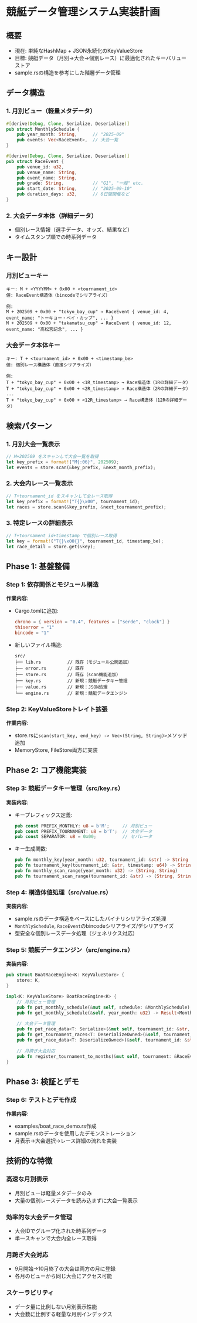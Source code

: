 # 競艇データ管理システム実装計画

## 概要
- 現在: 単純なHashMap + JSON永続化のKeyValueStore
- 目標: 競艇データ（月別→大会→個別レース）に最適化されたキーバリューストア
- sample.rsの構造を参考にした階層データ管理

## データ構造

### 1. 月別ビュー（軽量メタデータ）
```rust
#[derive(Debug, Clone, Serialize, Deserialize)]
pub struct MonthlySchedule {
    pub year_month: String,      // "2025-09"
    pub events: Vec<RaceEvent>,  // 大会一覧
}

#[derive(Debug, Clone, Serialize, Deserialize)]
pub struct RaceEvent {
    pub venue_id: u32,
    pub venue_name: String,
    pub event_name: String,
    pub grade: String,           // "G1", "一般" etc.
    pub start_date: String,      // "2025-09-10"
    pub duration_days: u32,      // 6日間開催など
}
```

### 2. 大会データ本体（詳細データ）
- 個別レース情報（選手データ、オッズ、結果など）
- タイムスタンプ順での時系列データ

## キー設計

### 月別ビューキー
```
キー: M + <YYYYMM> + 0x00 + <tournament_id>
値: RaceEvent構造体（bincodeでシリアライズ）

例:
M + 202509 + 0x00 + "tokyo_bay_cup" → RaceEvent { venue_id: 4, event_name: "トーキョー・ベイ・カップ", ... }
M + 202509 + 0x00 + "takamatsu_cup" → RaceEvent { venue_id: 12, event_name: "高松宮記念", ... }
```

### 大会データ本体キー
```
キー: T + <tournament_id> + 0x00 + <timestamp_be>
値: 個別レース構造体（直接シリアライズ）

例:
T + "tokyo_bay_cup" + 0x00 + <1R_timestamp> → Race構造体（1Rの詳細データ）
T + "tokyo_bay_cup" + 0x00 + <2R_timestamp> → Race構造体（2Rの詳細データ）
...
T + "tokyo_bay_cup" + 0x00 + <12R_timestamp> → Race構造体（12Rの詳細データ）
```

## 検索パターン

### 1. 月別大会一覧表示
```rust
// M+202509 をスキャンして大会一覧を取得
let key_prefix = format!("M{:06}", 202509);
let events = store.scan(&key_prefix, &next_month_prefix);
```

### 2. 大会内レース一覧表示
```rust
// T+tournament_id をスキャンして全レース取得
let key_prefix = format!("T{}\x00", tournament_id);
let races = store.scan(&key_prefix, &next_tournament_prefix);
```

### 3. 特定レースの詳細表示
```rust
// T+tournament_id+timestamp で個別レース取得
let key = format!("T{}\x00{}", tournament_id, timestamp_be);
let race_detail = store.get(&key);
```

## Phase 1: 基盤整備

### Step 1: 依存関係とモジュール構造
**作業内容**:
- Cargo.tomlに追加:
  ```toml
  chrono = { version = "0.4", features = ["serde", "clock"] }
  thiserror = "1"
  bincode = "1"
  ```
- 新しいファイル構造:
  ```
  src/
  ├── lib.rs          // 既存（モジュール公開追加）
  ├── error.rs        // 既存
  ├── store.rs        // 既存（scan機能追加）
  ├── key.rs          // 新規：競艇データキー管理
  ├── value.rs        // 新規：JSON処理
  └── engine.rs       // 新規：競艇データエンジン
  ```

### Step 2: KeyValueStoreトレイト拡張
**作業内容**:
- store.rsに`scan(start_key, end_key) -> Vec<(String, String)>`メソッド追加
- MemoryStore, FileStore両方に実装

## Phase 2: コア機能実装

### Step 3: 競艇データキー管理（src/key.rs）
**実装内容**:
- キープレフィックス定義:
  ```rust
  pub const PREFIX_MONTHLY: u8 = b'M';     // 月別ビュー
  pub const PREFIX_TOURNAMENT: u8 = b'T';  // 大会データ
  pub const SEPARATOR: u8 = 0x00;          // セパレータ
  ```
- キー生成関数:
  ```rust
  pub fn monthly_key(year_month: u32, tournament_id: &str) -> String
  pub fn tournament_key(tournament_id: &str, timestamp: u64) -> String
  pub fn monthly_scan_range(year_month: u32) -> (String, String)
  pub fn tournament_scan_range(tournament_id: &str) -> (String, String)
  ```

### Step 4: 構造体値処理（src/value.rs）
**実装内容**:
- sample.rsのデータ構造をベースにしたバイナリシリアライズ処理
- `MonthlySchedule`, `RaceEvent`のbincodeシリアライズ/デシリアライズ
- 型安全な個別レースデータ処理（ジェネリクス対応）

### Step 5: 競艇データエンジン（src/engine.rs）
**実装内容**:
```rust
pub struct BoatRaceEngine<K: KeyValueStore> {
    store: K,
}

impl<K: KeyValueStore> BoatRaceEngine<K> {
    // 月別ビュー管理
    pub fn put_monthly_schedule(&mut self, schedule: &MonthlySchedule) -> Result<()>
    pub fn get_monthly_schedule(&self, year_month: u32) -> Result<MonthlySchedule>
    
    // 大会データ管理
    pub fn put_race_data<T: Serialize>(&mut self, tournament_id: &str, timestamp: u64, data: &T) -> Result<()>
    pub fn get_tournament_races<T: DeserializeOwned>(&self, tournament_id: &str) -> Result<Vec<T>>
    pub fn get_race_data<T: DeserializeOwned>(&self, tournament_id: &str, timestamp: u64) -> Result<T>
    
    // 月跨ぎ大会対応
    pub fn register_tournament_to_months(&mut self, tournament: &RaceEvent) -> Result<()>
}
```

## Phase 3: 検証とデモ

### Step 6: テストとデモ作成
**作業内容**:
- examples/boat_race_demo.rs作成
- sample.rsのデータを使用したデモンストレーション
- 月表示→大会選択→レース詳細の流れを実装

## 技術的な特徴

### 高速な月別表示
- 月別ビューは軽量メタデータのみ
- 大量の個別レースデータを読み込まずに大会一覧表示

### 効率的な大会データ管理
- 大会IDでグループ化された時系列データ
- 単一スキャンで大会内全レース取得

### 月跨ぎ大会対応
- 9月開始→10月終了の大会は両方の月に登録
- 各月のビューから同じ大会にアクセス可能

### スケーラビリティ
- データ量に比例しない月別表示性能
- 大会数に比例する軽量な月別インデックス